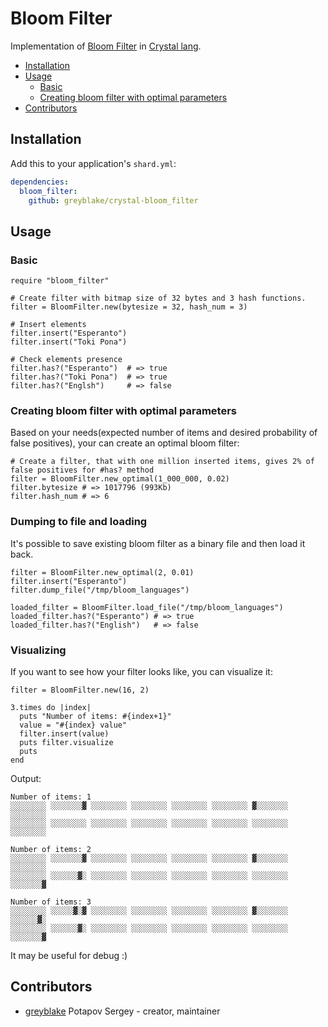 # Bloom Filter

Implementation of [Bloom Filter](https://en.wikipedia.org/wiki/Bloom_filter) in [Crystal lang](http://crystal-lang.org/).

* [Installation](#installation)
* [Usage](#usage)
  * [Basic](#basic)
  * [Creating bloom filter with optimal parameters](#creating-bloom-filter-with-optimal-parameters)
* [Contributors](#contributors)


## Installation

Add this to your application's `shard.yml`:

```yaml
dependencies:
  bloom_filter:
    github: greyblake/crystal-bloom_filter
```


## Usage

### Basic

```crystal
require "bloom_filter"

# Create filter with bitmap size of 32 bytes and 3 hash functions.
filter = BloomFilter.new(bytesize = 32, hash_num = 3)

# Insert elements
filter.insert("Esperanto")
filter.insert("Toki Pona")

# Check elements presence
filter.has?("Esperanto")  # => true
filter.has?("Toki Pona")  # => true
filter.has?("Englsh")     # => false
```

### Creating bloom filter with optimal parameters

Based on your needs(expected number of items and desired probability of false positives),
your can create an optimal bloom filter:

```crystal
# Create a filter, that with one million inserted items, gives 2% of false positives for #has? method
filter = BloomFilter.new_optimal(1_000_000, 0.02)
filter.bytesize # => 1017796 (993Kb)
filter.hash_num # => 6
```

### Dumping to file and loading

It's possible to save existing bloom filter as a binary file and then load it back.

```crystal
filter = BloomFilter.new_optimal(2, 0.01)
filter.insert("Esperanto")
filter.dump_file("/tmp/bloom_languages")

loaded_filter = BloomFilter.load_file("/tmp/bloom_languages")
loaded_filter.has?("Esperanto") # => true
loaded_filter.has?("English")   # => false
```

### Visualizing

If you want to see how your filter looks like, you can visualize it:

```crystal
filter = BloomFilter.new(16, 2)

3.times do |index|
  puts "Number of items: #{index+1}"
  value = "#{index} value"
  filter.insert(value)
  puts filter.visualize
  puts
end
```

Output:
```
Number of items: 1
░░░░░░░░ ░░░░░░░▓ ░░░░░░░░ ░░░░░░░░ ░░░░░░░░ ░░░░░░░░ ▓░░░░░░░ ░░░░░░░░
░░░░░░░░ ░░░░░░░░ ░░░░░░░░ ░░░░░░░░ ░░░░░░░░ ░░░░░░░░ ░░░░░░░░ ░░░░░░░░

Number of items: 2
░░░░░░░░ ░░░░░░░▓ ░░░░░░░░ ░░░░░░░░ ░░░░░░░░ ░░░░░░░░ ▓░░░░░░░ ░░░░░░░░
░░░░░░░░ ░░░░░░▓░ ░░░░░░░░ ░░░░░░░░ ░░░░░░░░ ░░░░░░░░ ░░░░░░░░ ░░░░░░░▓

Number of items: 3
░░░░░░░░ ░░░░░▓░▓ ░░░░░░░░ ░░░░░░░░ ░░░░░░░░ ░░░░░░░░ ▓░░░░░░░ ░░░░░░▓░
░░░░░░░░ ░░░░░░▓░ ░░░░░░░░ ░░░░░░░░ ░░░░░░░░ ░░░░░░░░ ░░░░░░░░ ░░░░░░░▓
```
It may be useful for debug :)


## Contributors

- [greyblake](https://github.com/greyblake) Potapov Sergey - creator, maintainer
